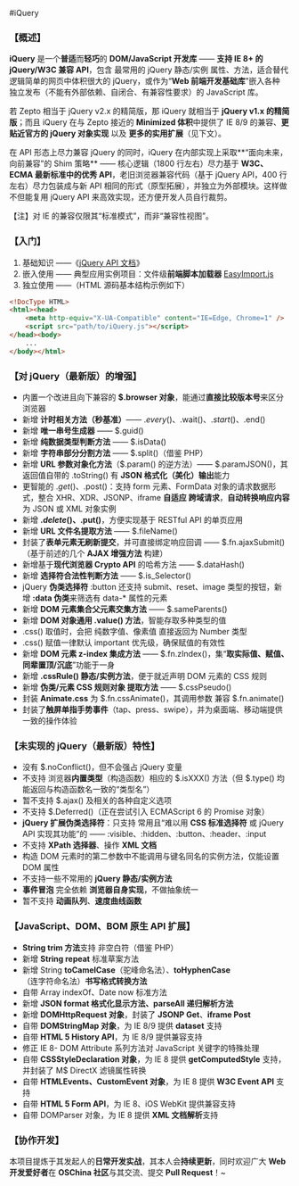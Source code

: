 #iQuery

### 【概述】

**iQuery** 是一个**普适**而**轻巧**的 **DOM/JavaScript 开发库** —— **支持 IE 8+ 的 jQuery/W3C 兼容 API**，包含 最常用的 jQuery 静态/实例 属性、方法，适合替代逻辑简单的网页中体积很大的 jQuery，或作为“**Web 前端开发基础库**”嵌入各种 独立发布（不能有外部依赖、自闭合、有兼容性要求）的 JavaScript 库。

若 Zepto 相当于 jQuery v2.x 的精简版，那 iQuery 就相当于 **jQuery v1.x 的精简版**；而且 iQuery 在与 Zepto 接近的 **Minimized 体积**中提供了 IE 8/9 的兼容、**更贴近官方的 jQuery 对象实现** 以及 **更多的实用扩展**（见下文）。

在 API 形态上尽力兼容 jQuery 的同时，iQuery 在内部实现上采取**“面向未来，向前兼容”的 Shim 策略** —— 核心逻辑（1800 行左右）尽力基于 **W3C、ECMA 最新标准中的优秀 API**，老旧浏览器兼容代码（基于 jQuery API，400 行左右）尽力包装成与新 API 相同的形式（原型拓展），并独立为外部模块。这样做不但能复用 jQuery API 来高效实现，还方便开发人员自行裁剪。

【注】对 IE 的兼容仅限其“标准模式”，而非“兼容性视图”。

### 【入门】

1. 基础知识 ——《[jQuery API 文档](http://www.jquery123.com/api/)》
2. 嵌入使用 —— 典型应用实例项目：文件级**前端脚本加载器** [EasyImport.js](http://git.oschina.net/Tech_Query/EasyImport.js)
3. 独立使用 ——（HTML 源码基本结构示例如下）

```html
<!DocType HTML>
<html><head>
    <meta http-equiv="X-UA-Compatible" content="IE=Edge, Chrome=1" />
    <script src="path/to/iQuery.js"></script>
</head><body>
    ...
</body></html>
```

### 【对 jQuery（最新版）的增强】
- 内置一个改进且向下兼容的 **$.browser 对象**，能通过**直接比较版本号**来区分浏览器
- 新增 **计时相关方法（秒基准）**—— $.every()、$.wait()、$.start()、$.end()
- 新增 **唯一串号生成器** —— $.guid()
- 新增 **纯数据类型判断方法** —— $.isData()
- 新增 **字符串部分分割方法** —— $.split()（借鉴 PHP）
- 新增 **URL 参数对象化方法**（$.param() 的逆方法）—— $.paramJSON()，其返回值自带的 .toString() 有 **JSON 格式化（美化）输出**能力
- 更智能的 $.get()、$.post()：支持 form 元素、FormData 对象的请求数据形式，整合 XHR、XDR、JSONP、iframe **自适应 跨域请求**，**自动转换响应内容**为 JSON 或 XML 对象实例
- 新增 **$.delete()、$.put()**，方便实现基于 RESTful API 的单页应用
- 新增 **URL 文件名提取方法** —— $.fileName()
- 封装了**表单元素无刷新提交**，并可直接绑定响应回调 —— $.fn.ajaxSubmit()（基于前述的几个 **AJAX 增强方法** 构建）
- 新增基于**现代浏览器 Crypto API** 的哈希方法 —— $.dataHash()
- 新增 **选择符合法性判断方法** —— $.is_Selector()
- jQuery **伪类选择符** :button 还支持 submit、reset、image 类型的按钮，新增 **:data 伪类**来筛选有 data-* 属性的元素
- 新增 **DOM 元素集合父元素交集方法** —— $.sameParents()
- 新增 **DOM 对象通用 .value() 方法**，智能存取多种类型的值
- .css() 取值时，会把 纯数字值、像素值 直接返回为 Number 类型
- .css() 赋值一律默认 important 优先级，确保赋值的有效性
- 新增 **DOM 元素 z-index 集成方法** —— $.fn.zIndex()，集“**取实际值、赋值、同辈置顶/沉底**”功能于一身
- 新增 **.cssRule() 静态/实例方法**，便于就近声明 DOM 元素的 CSS 规则
- 新增 **伪类/元素 CSS 规则对象 提取方法** —— $.cssPseudo()
- 封装 **Animate.css** 为 $.fn.cssAnimate()，其调用参数 兼容 $.fn.animate()
- 封装了**触屏单指手势事件**（tap、press、swipe），并为桌面端、移动端提供一致的操作体验

### 【未实现的 jQuery（最新版）特性】
- 没有 $.noConflict()，但不会强占 jQuery 变量
- 不支持 浏览器**内置类型**（构造函数）相应的 $.isXXX() 方法（但 $.type() 均能返回与构造函数名一致的“类型名”）
- 暂不支持 $.ajax() 及相关的各种自定义选项
- 不支持 $.Deferred()（正在尝试引入 ECMAScript 6 的 Promise 对象）
- **jQuery 扩展伪类选择符**：只支持 常用且“难以用 **CSS 标准选择符** 或 jQuery API 实现其功能”的 —— :visible、:hidden、:button、:header、:input
- 不支持 **XPath 选择器**、操作 **XML 文档**
- 构造 DOM 元素时的第二参数中不能调用与键名同名的实例方法，仅能设置 DOM 属性
- 不支持一些不常用的 **jQuery 静态/实例方法**
- **事件冒泡** 完全依赖 **浏览器自身实现**，不做抽象统一
- 暂不支持 **动画队列**、**速度曲线函数**

### 【JavaScript、DOM、BOM 原生 API 扩展】
 - **String trim 方法**支持 非空白符（借鉴 PHP）
 - 新增 **String repeat** 标准草案方法
 - 新增 String **toCamelCase**（驼峰命名法）、**toHyphenCase**（连字符命名法）**书写格式转换方法**
 - 自带 Array indexOf、Date now 标准方法
 - 新增 **JSON format 格式化显示方法、parseAll 递归解析方法**
 - 新增 **DOMHttpRequest 对象**，封装了 **JSONP Get**、**iframe Post**
 - 自带 **DOMStringMap 对象**，为 IE 8/9 提供 **dataset** 支持
 - 自带 **HTML 5 History API**，为 IE 8/9 提供兼容支持
 - 修正 IE 8- DOM Attribute 系列方法对 JavaScript 关键字的特殊处理
 - 自带 **CSSStyleDeclaration 对象**，为 IE 8 提供 **getComputedStyle** 支持，并封装了 M$ DirectX 滤镜属性转换
 - 自带 **HTMLEvents、CustomEvent 对象**，为 IE 8 提供 **W3C Event API** 支持
 - 自带 **HTML 5 Form API**，为 IE 8、iOS WebKit 提供兼容支持
 - 自带 DOMParser 对象，为 IE 8 提供 **XML 文档解析**支持

### 【协作开发】

本项目提炼于其发起人的**日常开发实战**，其本人会**持续更新**，同时欢迎广大 **Web 开发爱好者**在 **OSChina 社区**与其交流、提交 **Pull Request**！~
